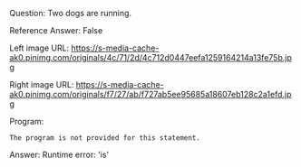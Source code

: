 Question: Two dogs are running.

Reference Answer: False

Left image URL: https://s-media-cache-ak0.pinimg.com/originals/4c/71/2d/4c712d0447eefa1259164214a13fe75b.jpg

Right image URL: https://s-media-cache-ak0.pinimg.com/originals/f7/27/ab/f727ab5ee95685a18607eb128c2a1efd.jpg

Program:

```
The program is not provided for this statement.
```
Answer: Runtime error: 'is'

